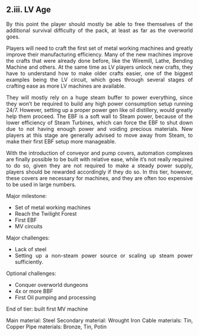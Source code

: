 ## 2.iii. LV Age
<div align="justify">
By this point the player should mostly be able to free themselves of the additional survival difficulty of the pack, at least as far as the overworld goes.

Players will need to craft the first set of metal working machines and greatly improve their manufacturing efficiency. Many of the new machines improve the crafts that were already done before, like the Wiremill, Lathe, Bending Machine and others. At the same time as LV players unlock new crafts, they have to understand how to make older crafts easier, one of the biggest examples being the LV circuit, which goes through several stages of crafting ease as more LV machines are available.

They will mostly rely on a huge steam buffer to power everything, since they won’t be required to build any high power consumption setup running 24/7. However, setting up a proper power gen like oil distillery, would greatly help them proceed. The EBF is a soft wall to Steam power, because of the lower efficiency of Steam Turbines, which can force the EBF to shut down due to not having enough power and voiding precious materials. New players at this stage are generally advised to move away from Steam, to make their first EBF setup more manageable.

With the introduction of conveyor and pump covers, automation complexes are finally possible to be built with relative ease, while it’s not really required to do so, given they are not required to make a steady power supply, players should be rewarded accordingly if they do so. In this tier, however, these covers are necessary for machines, and they are often too expensive to be used in large numbers.


Major milestone:
- Set of metal working machines
- Reach the Twilight Forest
- First EBF
- MV circuits

Major challenges:
- Lack of steel
- Setting up a non-steam power source or scaling up steam power sufficiently.

Optional challenges:
- Conquer overworld dungeons
- 4x or more BBF
- First Oil pumping and processing

End of tier: built first MV machine

Main material: Steel
Secondary material: Wrought Iron
Cable materials: Tin, Copper
Pipe materials: Bronze, Tin, Potin

</div>